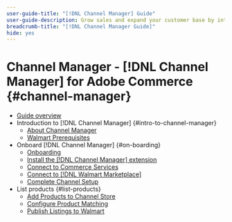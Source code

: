 ```yaml
---
user-guide-title: "[!DNL Channel Manager] Guide"
user-guide-description: Grow sales and expand your customer base by integrating Adobe Commerce or Magento Open Source with your [!DNL Walmart Marketplace Seller Central] account.
breadcrumb-title: "[!DNL Channel Manager Guide]"
hide: yes
---
```


# Channel Manager - [!DNL Channel Manager] for Adobe Commerce {#channel-manager}

- [Guide overview](guide-overview.md)
- Introduction to [!DNL Channel Manager] {#intro-to-channel-manager}
  - [About Channel Manager](overview.md)
  - [Walmart Prerequisites](walmart-prerequisites.md)
- Onboard [!DNL Channel Manager] {#on-boarding}
  - [Onboarding](onboard.md)
  - [Install the [!DNL Channel Manager] extension](install.md)
  - [Connect to Commerce Services](connect.md)
  - [Connect to [!DNL Walmart Marketplace]](connect-marketplace.md)
  - [Complete Channel Setup](complete-store-setup.md)
- List products {#list-products}
  - [Add Products to Channel Store](add-products-to-connected-channel.md)
  - [Configure Product Matching](map-product-attributes-for-matching.md)
  - [Publish Listings to Walmart](publish-listing-to-marketplace.md)
  
